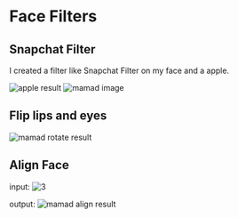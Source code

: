 # Face Filters

## Snapchat Filter

I created a filter like Snapchat Filter on my face and a apple.

![apple result](https://user-images.githubusercontent.com/43343453/233782535-267a393f-a678-4e05-b19c-061be14ca22e.jpg)
![mamad image](https://user-images.githubusercontent.com/43343453/233782543-a73ee332-db59-4bf1-8b38-219762fb4c87.jpg)


## Flip lips and eyes

![mamad rotate result](https://user-images.githubusercontent.com/43343453/233782780-aa76f2da-6682-4ae4-953d-4576c316e62d.jpg)

## Align Face

input:
![3](https://user-images.githubusercontent.com/43343453/233782827-a0110b58-8ed4-4ca9-b463-e316bef81e62.jpg)

output:
![mamad align result](https://user-images.githubusercontent.com/43343453/233782837-e47b27c5-43f0-4192-8b0d-8fe7082b5083.jpg)
